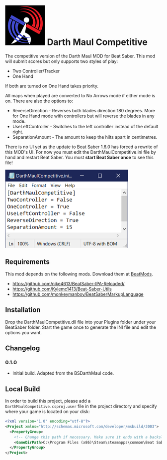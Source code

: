 # ![IMG](DarthMaulCompetitive/Resources/DarthMaulCompetitive128.png) Darth Maul Competitive 
The competitive version of the Darth Maul MOD for Beat Saber.  This mod will submit scores but only supports two styles of play:
* Two Controller/Tracker
* One Hand

If both are turned on One Hand takes priority.

All maps when played are converted to No Arrows mode if either mode is on.  There are also the options to:
* ReverseDirection - Reverses both blades direction 180 degrees.  More for One Hand mode with controllers but will reverse the blades in any mode.
* UseLeftController - Switches to the left controller instead of the default right.
* SeparationAmount - The amount to keep the hilts apart in centimetres.

There is no UI yet as the update to Beat Saber 1.6.0 has forced a rewrite of this MOD's UI.  For now you must edit the DarthMaulCompetitive.ini file by hand and restart Beat Saber.  You must **start Beat Saber once** to see this file!

![IMG](DarthMaulCompetitive/Resources/FileEditInstructions.png)

## Requirements
This mod depends on the following mods.  Download them at [BeatMods](https://beatmods.com).

* https://github.com/nike4613/BeatSaber-IPA-Reloaded/
* https://github.com/Kylemc1413/Beat-Saber-Utils
* https://github.com/monkeymanboy/BeatSaberMarkupLanguage

## Installation

Drop the DarthMaulCompetitive.dll file into your Plugins folder under your BeatSaber folder.  Start the game once to generate the INI file and edit the options you want.

## Changelog
### 0.1.0
* Initial build. Adapted from the BSDarthMaul code.

## Local Build
In order to build this project, please add a `DarthMaulCompetitive.csproj.user` file in the project directory and specify where your game is located on your disk:

```xml
<?xml version="1.0" encoding="utf-8"?>
<Project xmlns="http://schemas.microsoft.com/developer/msbuild/2003">
  <PropertyGroup>
    <!-- Change this path if necessary. Make sure it ends with a backslash. -->
    <GameDirPath>C:\Program Files (x86)\Steam\steamapps\common\Beat Saber\</GameDirPath>
  </PropertyGroup>
</Project>
```

